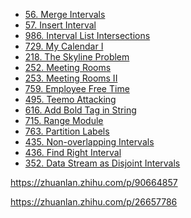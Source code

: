 <!-- GFM-TOC -->
* [56. Merge Intervals](#1-合并区间)
* [57. Insert Interval](#2-插入区间)
* [986. Interval List Intersections](#3-区间列表的交集)
* [729. My Calendar I](#4-我的日程安排表1)
* [218. The Skyline Problem](#4-我的日程安排表1)
* [252. Meeting Rooms](#4-我的日程安排表1)
* [253. Meeting Rooms II](#4-我的日程安排表1)
* [759. Employee Free Time](#4-我的日程安排表1)
* [495. Teemo Attacking](#4-我的日程安排表1)
* [616. Add Bold Tag in String](#4-我的日程安排表1)
* [715. Range Module](#4-我的日程安排表1)
* [763. Partition Labels](#4-我的日程安排表1)
* [435. Non-overlapping Intervals](#4-我的日程安排表1)
* [436. Find Right Interval](#4-我的日程安排表1)
* [352. Data Stream as Disjoint Intervals](#4-我的日程安排表1)
<!-- GFM-TOC -->

https://zhuanlan.zhihu.com/p/90664857

https://zhuanlan.zhihu.com/p/26657786
